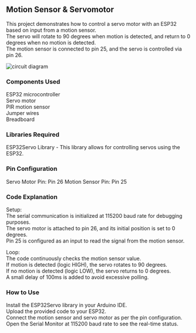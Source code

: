 <h2>Motion Sensor & Servomotor</h2>
This project demonstrates how to control a servo motor with an ESP32 based on input from a motion sensor. <br>
The servo will rotate to 90 degrees when motion is detected, and return to 0 degrees when no motion is detected.<br>
The motion sensor is connected to pin 25, and the servo is controlled via pin 26.<br>

![circuit diagram](https://github.com/user-attachments/assets/ab364f47-579e-4c83-b05b-d14648b932cf)


<h3>Components Used</h3>
ESP32 microcontroller<br>
Servo motor<br>
PIR motion sensor<br>
Jumper wires<br>
Breadboard<br>

<h3>Libraries Required</h3>
ESP32Servo Library - This library allows for controlling servos using the ESP32.

<h3>Pin Configuration</h3>
Servo Motor Pin: Pin 26
Motion Sensor Pin: Pin 25

<h3>Code Explanation</h3>
Setup:<br>
The serial communication is initialized at 115200 baud rate for debugging purposes.<br>
The servo motor is attached to pin 26, and its initial position is set to 0 degrees.<br>
Pin 25 is configured as an input to read the signal from the motion sensor.<br>

Loop:<br>
The code continuously checks the motion sensor value.<br>
If motion is detected (logic HIGH), the servo rotates to 90 degrees.<br>
If no motion is detected (logic LOW), the servo returns to 0 degrees.<br>
A small delay of 100ms is added to avoid excessive polling.<br>

<h3>How to Use</h3>
Install the ESP32Servo library in your Arduino IDE.<br>
Upload the provided code to your ESP32.<br>
Connect the motion sensor and servo motor as per the pin configuration.<br>
Open the Serial Monitor at 115200 baud rate to see the real-time status.<br>
